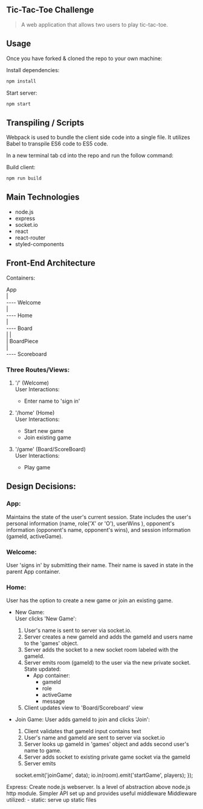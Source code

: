 ## Tic-Tac-Toe Challenge 

> A web application that allows two users to play tic-tac-toe.  


## Usage

Once you have forked & cloned the repo to your own machine:

Install dependencies:
```sh
npm install
```
Start server:
```sh
npm start
```

## Transpiling / Scripts
Webpack is used to bundle the client side code into a single file. It utilizes Babel to transpile ES6 code to ES5 code. 

In a new terminal tab cd into the repo and run the follow command:

Build client:
```sh
npm run build
```

## Main Technologies

- node.js 
- express
- socket.io
- react
- react-router
- styled-components

## Front-End Architecture

Containers: 

App  
 |  
 ---- Welcome  
 |  
 ---- Home  
 |  
 ---- Board  
 |      |  
 |      BoardPiece  
 |  
 ---- Scoreboard  

### Three Routes/Views:
   1. '/' (Welcome)  
     User Interactions:   
        - Enter name to 'sign in'  

   2. '/home' (Home)  
     User Interactions:  
        - Start new game  
        - Join existing game   

   3. '/game' (Board/ScoreBoard)  
     User Interactions:  
        - Play game  

## Design Decisions:

### App:
Maintains the state of the user's current session. State includes the user's personal information (name, role('X' or 'O'), userWins ), opponent's information (opponent's name, opponent's wins), and session information (gameId, activeGame).

### Welcome:
User 'signs in' by submitting their name. Their name is saved in state in the parent App container.

### Home:
User has the option to create a new game or join an existing game.
  - New Game:  
    User clicks 'New Game':  
      1. User's name is sent to server via socket.io.  
      2. Server creates a new gameId and adds the gameId and users name to the 'games' object.  
      3. Server adds the socket to a new socket room labeled with the gameId.     
      4. Server emits room (gameId) to the user via the new private socket.    
         State updated:  
           - App container:   
             - gameId  
             - role  
             - activeGame  
             - message  
      5. Client updates view to 'Board/Scoreboard' view  
  - Join Game:
    User adds gameId to join and clicks 'Join':
      1. Client validates that gameId input contains text
      2. User's name and gameId are sent to server via socket.io
      3. Server looks up gameId in 'games' object and adds second user's name to game.
      4. Server adds socket to existing private game socket via the gameId
      5. Server emits 


       socket.emit('joinGame', data);
    io.in(room).emit('startGame', players);
  }); 

   

Express: Create node.js webserver. Is a level of abstraction above node.js http module. Simpler API set up and provides useful middleware 
  Middleware utilized: 
    - static: serve up static files
